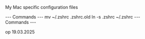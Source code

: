 My Mac specific configuration files

--- Commands ---
mv ~/.zshrc .zshrc.old
ln -s .zshrc ~/.zshrc
--- Commands ---


op 19.03.2025

